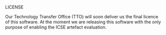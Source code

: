 LICENSE

Our Technology Transfer Office (TTO) will soon deliver us the final licence of this software. At the moment we are releasing this software with the only purpose of enabling the ICSE artefact evaluation.
